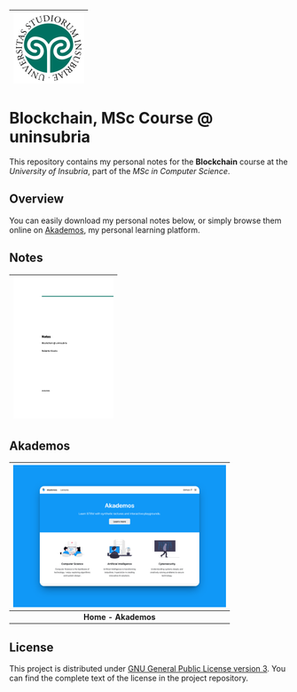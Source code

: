 | <img src="docs/uninsubria.svg" width="128"> |
| - |

# Blockchain, MSc Course @ uninsubria

This repository contains my personal notes for the **Blockchain** course at the _University of Insubria_, part of the _MSc in Computer Science_.

## Overview

You can easily download my personal notes below, or simply browse them online on [Akademos](https://www.robertovicario.com/Akademos/docs/category/blockchain), my personal learning platform.

## Notes

| <a href="https://raw.githubusercontent.com/robertovicario/uninsubria-Blockchain/main/dist/Notes.pdf"><img src="docs/cover.png" alt="cover" height="256"></a> |
| - |


## Akademos

| <a href="https://www.robertovicario.com/Akademos/docs/category/blockchain"><img src="https://raw.githubusercontent.com/robertovicario/Akademos/main/docs/cover.png" alt="UI" width="384"></a> |
| :-: |
| **Home - Akademos** |

## License

This project is distributed under [GNU General Public License version 3](https://opensource.org/license/gpl-3-0). You can find the complete text of the license in the project repository.
